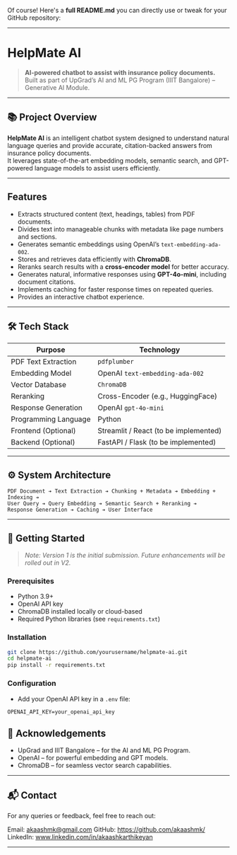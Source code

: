 Of course! Here's a **full README.md** you can directly use or tweak for your GitHub repository:

---

# HelpMate AI

> **AI-powered chatbot to assist with insurance policy documents.**  
> Built as part of UpGrad’s AI and ML PG Program (IIIT Bangalore) – Generative AI Module.

---

## 📚 Project Overview

**HelpMate AI** is an intelligent chatbot system designed to understand natural language queries and provide accurate, citation-backed answers from insurance policy documents.  
It leverages state-of-the-art embedding models, semantic search, and GPT-powered language models to assist users efficiently.

---

## Features

- Extracts structured content (text, headings, tables) from PDF documents.
- Divides text into manageable chunks with metadata like page numbers and sections.
- Generates semantic embeddings using OpenAI’s `text-embedding-ada-002`.
- Stores and retrieves data efficiently with **ChromaDB**.
- Reranks search results with a **cross-encoder model** for better accuracy.
- Generates natural, informative responses using **GPT-4o-mini**, including document citations.
- Implements caching for faster response times on repeated queries.
- Provides an interactive chatbot experience.

---

## 🛠️ Tech Stack

| Purpose                  | Technology                           |
|---------------------------|--------------------------------------|
| PDF Text Extraction       | `pdfplumber`                        |
| Embedding Model           | OpenAI `text-embedding-ada-002`      |
| Vector Database           | `ChromaDB`                          |
| Reranking                 | Cross-Encoder (e.g., HuggingFace)    |
| Response Generation       | OpenAI `gpt-4o-mini`                 |
| Programming Language      | Python                              |
| Frontend (Optional)       | Streamlit / React (to be implemented) |
| Backend (Optional)        | FastAPI / Flask (to be implemented) |

---

## ⚙️ System Architecture

```
PDF Document ➔ Text Extraction ➔ Chunking + Metadata ➔ Embedding + Indexing ➔
User Query ➔ Query Embedding ➔ Semantic Search + Reranking ➔
Response Generation ➔ Caching ➔ User Interface
```

---

## 🚀 Getting Started

> *Note: Version 1 is the initial submission. Future enhancements will be rolled out in V2.*

### Prerequisites
- Python 3.9+
- OpenAI API key
- ChromaDB installed locally or cloud-based
- Required Python libraries (see `requirements.txt`)

### Installation

```bash
git clone https://github.com/yourusername/helpmate-ai.git
cd helpmate-ai
pip install -r requirements.txt
```

### Configuration
- Add your OpenAI API key in a `.env` file:

```plaintext
OPENAI_API_KEY=your_openai_api_key
```



## 📢 Acknowledgements

- UpGrad and IIIT Bangalore – for the AI and ML PG Program.
- OpenAI – for powerful embedding and GPT models.
- ChromaDB – for seamless vector search capabilities.

---

## 📬 Contact

For any queries or feedback, feel free to reach out:

Email: akaashmk@gmail.com
GitHub: https://github.com/akaashmk/
LinkedIn: www.linkedin.com/in/akaashkarthikeyan

---
